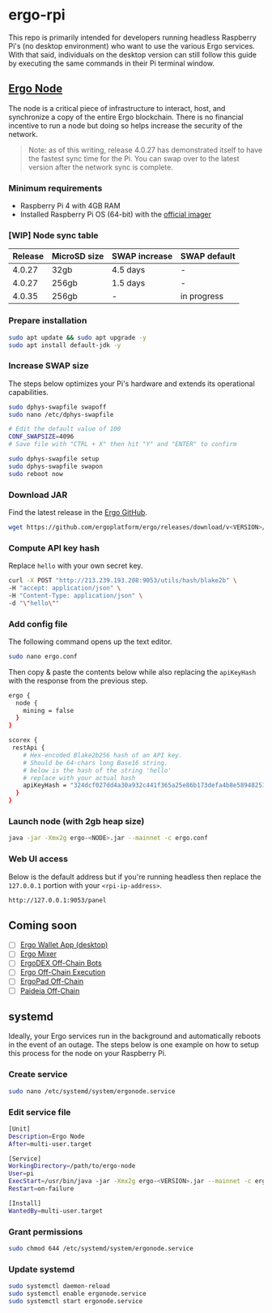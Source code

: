 # ergo-rpi

This repo is primarily intended for developers running headless Raspberry Pi's (no desktop environment) who want to use the various Ergo services. With that said, individuals on the desktop version can still follow this guide by executing the same commands in their Pi terminal window.

## [Ergo Node](https://github.com/ergoplatform/ergo)

The node is a critical piece of infrastructure to interact, host, and synchronize a copy of the entire Ergo blockchain. There is no financial incentive to run a node but doing so helps increase the security of the network.

> Note: as of this writing, release 4.0.27 has demonstrated itself to have the fastest sync time for the Pi. You can swap over to the latest version after the network sync is complete.

### Minimum requirements

* Raspberry Pi 4 with 4GB RAM 
* Installed Raspberry Pi OS (64-bit) with the [official imager](https://www.raspberrypi.com/software/)

### [WIP] Node sync table
| Release | MicroSD size | SWAP increase | SWAP default | 
| --- | --- | --- | --- | 
| 4.0.27 | 32gb | 4.5 days | - | 
| 4.0.27 | 256gb | 1.5 days | - | 
| 4.0.35 | 256gb | - | in progress | 

### Prepare installation
```bash
sudo apt update && sudo apt upgrade -y
sudo apt install default-jdk -y
```

### Increase SWAP size

The steps below optimizes your Pi's hardware and extends its operational capabilities. 

```bash
sudo dphys-swapfile swapoff
sudo nano /etc/dphys-swapfile

# Edit the default value of 100
CONF_SWAPSIZE=4096
# Save file with "CTRL + X" then hit "Y" and "ENTER" to confirm

sudo dphys-swapfile setup
sudo dphys-swapfile swapon
sudo reboot now
```

### Download JAR

Find the latest release in the [Ergo GitHub](https://github.com/ergoplatform/ergo/releases).

```bash
wget https://github.com/ergoplatform/ergo/releases/download/v<VERSION>/ergo-<VERSION>.jar
````

### Compute API key hash

Replace `hello` with your own secret key.

```bash
curl -X POST "http://213.239.193.208:9053/utils/hash/blake2b" \
-H "accept: application/json" \
-H "Content-Type: application/json" \
-d "\"hello\""
```

### Add config file

The following command opens up the text editor.

```bash
sudo nano ergo.conf 
```

Then copy & paste the contents below while also replacing the `apiKeyHash` with the response from the previous step.

```bash
ergo {
  node {
    mining = false
  }
}

scorex {
 restApi {
    # Hex-encoded Blake2b256 hash of an API key. 
    # Should be 64-chars long Base16 string.
    # below is the hash of the string 'hello'
    # replace with your actual hash 
    apiKeyHash = "324dcf027dd4a30a932c441f365a25e86b173defa4b8e58948253471b81b72cf"
  }
}
```

### Launch node (with 2gb heap size)
```bash
java -jar -Xmx2g ergo-<NODE>.jar --mainnet -c ergo.conf
```

### Web UI access

Below is the default address but if you're running headless then replace the `127.0.0.1` portion with your `<rpi-ip-address>`.

```bash
http://127.0.0.1:9053/panel
```

## Coming soon

- [ ] [Ergo Wallet App (desktop)](https://github.com/ergoplatform/ergo-wallet-app)
- [ ] [Ergo Mixer](https://github.com/ergoMixer/ergoMixBack)
- [ ] [ErgoDEX Off-Chain Bots](https://github.com/ergolabs/ergo-dex-backend)
- [ ] [Ergo Off-Chain Execution](https://github.com/ergo-pad/ergo-offchain-execution)
- [ ] [ErgoPad Off-Chain](https://github.com/ergo-pad/ergopad-offchain)
- [ ] [Paideia Off-Chain](https://github.com/ergo-pad/paideia-offchain)

## systemd

Ideally, your Ergo services run in the background and automatically reboots in the event of an outage. The steps below is one example on how to setup this process for the node on your Raspberry Pi.

### Create service

```bash
sudo nano /etc/systemd/system/ergonode.service
```

### Edit service file

```bash
[Unit]
Description=Ergo Node
After=multi-user.target

[Service]
WorkingDirectory=/path/to/ergo-node
User=pi
ExecStart=/usr/bin/java -jar -Xmx2g ergo-<VERSION>.jar --mainnet -c ergo.conf
Restart=on-failure

[Install]
WantedBy=multi-user.target
```

### Grant permissions

```bash
sudo chmod 644 /etc/systemd/system/ergonode.service 
```

### Update systemd

```bash
sudo systemctl daemon-reload
sudo systemctl enable ergonode.service
sudo systemctl start ergonode.service
```

